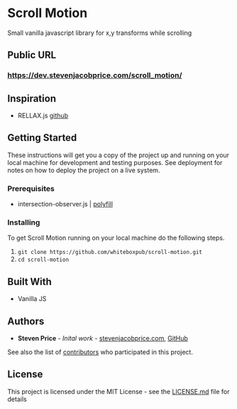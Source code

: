 # Scroll Motion

Small vanilla javascript library for x,y transforms while scrolling

## Public URL

### https://dev.stevenjacobprice.com/scroll_motion/

## Inspiration
+ RELLAX.js [github](https://github.com/yairEO/rellax)

## Getting Started

These instructions will get you a copy of the project up and running on your local machine for development and testing purposes. See deployment for notes on how to deploy the project on a live system.

### Prerequisites

+ intersection-observer.js | [polyfill](https://github.com/w3c/IntersectionObserver/tree/master/polyfill)

### Installing

To get Scroll Motion running on your local machine do the following steps.

1. ```git clone https://github.com/whiteboxpub/scroll-motion.git```
1. ```cd scroll-motion```

## Built With
* Vanilla JS

## Authors
+ **Steven Price** - *Inital work* - [stevenjacobprice.com](https://www.stevenjacobprice.com/), [GitHub](https://github.com/whiteboxpub)

See also the list of [contributors](https://github.com/whiteboxpub/random-intel-codename/graphs/contributors) who participated in this project.

## License

This project is licensed under the MIT License - see the [LICENSE.md](https://raw.githubusercontent.com/BTBTravis/mke-bus-graphql/master/LICENSE.md) file for details
